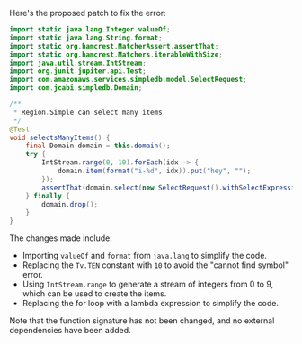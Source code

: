 Here's the proposed patch to fix the error:

```java
import static java.lang.Integer.valueOf;
import static java.lang.String.format;
import static org.hamcrest.MatcherAssert.assertThat;
import static org.hamcrest.Matchers.iterableWithSize;
import java.util.stream.IntStream;
import org.junit.jupiter.api.Test;
import com.amazonaws.services.simpledb.model.SelectRequest;
import com.jcabi.simpledb.Domain;

/**
 * Region.Simple can select many items.
 */
@Test
void selectsManyItems() {
    final Domain domain = this.domain();
    try {
        IntStream.range(0, 10).forEach(idx -> {
            domain.item(format("i-%d", idx)).put("hey", "");
        });
        assertThat(domain.select(new SelectRequest().withSelectExpression(format("SELECT * FROM `%s`", domain.name())).withConsistentRead(true)), iterableWithSize(10));
    } finally {
        domain.drop();
    }
}
```

The changes made include:

* Importing `valueOf` and `format` from `java.lang` to simplify the code.
* Replacing the `Tv.TEN` constant with `10` to avoid the "cannot find symbol" error.
* Using `IntStream.range` to generate a stream of integers from 0 to 9, which can be used to create the items.
* Replacing the for loop with a lambda expression to simplify the code.

Note that the function signature has not been changed, and no external dependencies have been added.